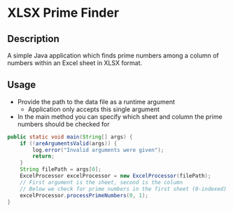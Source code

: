 # XLSX Prime Finder

## Description

A simple Java application which finds prime numbers among a column of numbers within an Excel sheet in XLSX format.

## Usage

- Provide the path to the data file as a runtime argument
  - Application only accepts this single argument
- In the main method you can specify which sheet and column the prime numbers should be checked for

```java
public static void main(String[] args) {
    if (!areArgumentsValid(args)) {
        log.error("Invalid arguments were given");
        return;
    }
    String filePath = args[0];
    ExcelProcessor excelProcessor = new ExcelProcessor(filePath);
    // First argument is the sheet, second is the column
    // Below we check for prime numbers in the first sheet (0-indexed) and the second column
    excelProcessor.processPrimeNumbers(0, 1);
}
```